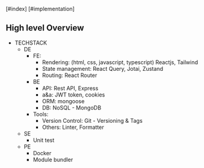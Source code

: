 [#index]
[#implementation]

## High level Overview

- TECHSTACK
	- DE
		- FE: 
			- Rendering: (html, css, javascript, typescript) Reactjs, Tailwind
			- State management: React Query, Jotai, Zustand
			- Routing: React Router
		- BE 
			- API:  Rest API, Express
			- a&a: JWT token, cookies
			- ORM: mongoose
			- DB: NoSQL - MongoDB
		- Tools: 
			- Version Control: Git - Versioning & Tags
			- Others: Linter, Formatter
	-  SE
		- Unit test
	- PE
		- Docker
		- Module bundler

